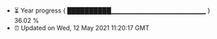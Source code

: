 - ⏳ Year progress { ██████████▁▁▁▁▁▁▁▁▁▁▁▁▁▁▁▁▁▁▁▁ } 36.02 %
- ⏰ Updated on Wed, 12 May 2021 11:20:17 GMT

